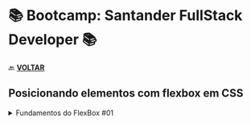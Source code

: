# 📚 Bootcamp: Santander FullStack Developer 📚

🔙 [**VOLTAR**](../../../)

## **Posicionando elementos com flexbox em CSS**

<details>
<summary> Fundamentos do FlexBox #01 </summary>

- [Display: Flex](/Santader-Bootcamp-Fullstack-Developer/Exercicios/flexboxPraticas/0-display-flex.html);
- [Flex Direction](/Santader-Bootcamp-Fullstack-Developer/Exercicios/flexboxPraticas/1-flex-direction.html);
- [Flex Wrap](/Santader-Bootcamp-Fullstack-Developer/Exercicios/flexboxPraticas/2-flex-wrap.html);
- [Flex Flow](/Santader-Bootcamp-Fullstack-Developer/Exercicios/flexboxPraticas/3-flex-flow.html);
- [Justify Content](/Santader-Bootcamp-Fullstack-Developer/Exercicios/flexboxPraticas/4-justify-content.html);
- [Align items](/Santader-Bootcamp-Fullstack-Developer/Exercicios/flexboxPraticas/5-align-items.html);

</details>
